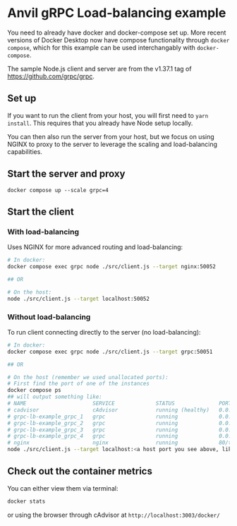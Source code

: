 # Anvil gRPC Load-balancing example

You need to already have docker and docker-compose set up. More recent versions of Docker Desktop now have compose functionality through `docker compose`, which for this example can be used interchangably with `docker-compose`.

The sample Node.js client and server are from the v1.37.1 tag of https://github.com/grpc/grpc.

## Set up
If you want to run the client from your host, you will first need to `yarn install`. This requires that you already have Node setup locally.

You can then also run the server from your host, but we focus on using NGINX to proxy to the server to leverage the scaling and load-balancing capabilities.

## Start the server and proxy
`docker compose up --scale grpc=4`


## Start the client

### With load-balancing
Uses NGINX for more advanced routing and load-balancing:
```sh
# In docker:
docker compose exec grpc node ./src/client.js --target nginx:50052

## OR

# On the host:
node ./src/client.js --target localhost:50052
```

### Without load-balancing
To run client connecting directly to the server (no load-balancing):
```sh
# In docker:
docker compose exec grpc node ./src/client.js --target grpc:50051

## OR

# On the host (remember we used unallocated ports):
# First find the port of one of the instances
docker compose ps
## will output something like:
# NAME                     SERVICE             STATUS              PORTS
# cadvisor                 cAdvisor            running (healthy)   0.0.0.0:3003->8080/tcp
# grpc-lb-example_grpc_1   grpc                running             0.0.0.0:63608->50051/tcp
# grpc-lb-example_grpc_2   grpc                running             0.0.0.0:63610->50051/tcp
# grpc-lb-example_grpc_3   grpc                running             0.0.0.0:63609->50051/tcp
# grpc-lb-example_grpc_4   grpc                running             0.0.0.0:63612->50051/tcp
# nginx                    nginx               running             80/tcp, 0.0.0.0:50052->50052/tcp
node ./src/client.js --target localhost:<a host port you see above, like 63608>
```
## Check out the container metrics
You can either view them via terminal:
```sh
docker stats
```

or using the browser through cAdvisor at `http://localhost:3003/docker/`